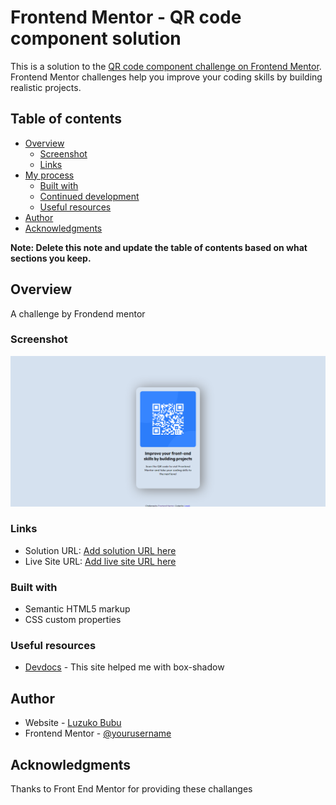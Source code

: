 # Frontend Mentor - QR code component solution

This is a solution to the [QR code component challenge on Frontend Mentor](https://www.frontendmentor.io/challenges/qr-code-component-iux_sIO_H). Frontend Mentor challenges help you improve your coding skills by building realistic projects. 

## Table of contents

- [Overview](#overview)
  - [Screenshot](#screenshot)
  - [Links](#links)
- [My process](#my-process)
  - [Built with](#built-with)
  - [Continued development](#continued-development)
  - [Useful resources](#useful-resources)
- [Author](#author)
- [Acknowledgments](#acknowledgments)

**Note: Delete this note and update the table of contents based on what sections you keep.**

## Overview

A challenge by Frondend mentor

### Screenshot

![](./qr-challenge-project-screenshot.png)


### Links

- Solution URL: [Add solution URL here](https://your-solution-url.com)
- Live Site URL: [Add live site URL here](https://your-live-site-url.com)

### Built with

- Semantic HTML5 markup
- CSS custom properties

### Useful resources

- [Devdocs](https://devdocs.io/) - This site helped me with box-shadow

## Author

- Website - [Luzuko Bubu](https://www.your-site.com)
- Frontend Mentor - [@yourusername](https://www.frontendmentor.io/profile/lzeek)


## Acknowledgments

Thanks to Front End Mentor for providing these challanges
